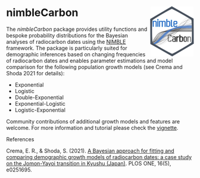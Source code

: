 # nimbleCarbon <img src="/logo/logo.png" align="right" />

The _nimbleCarbon_ package provides utility functions and bespoke probability distributions for the Bayesian analyses of radiocarbon dates using the [NIMBLE](https://r-nimble.org/) framework. The package is particularly suited for demographic inferences based on changing frequencies of radiocarbon dates and enables parameter estimations and model comparison for the following population growth models (see Crema and Shoda 2021 for details):

* Exponential
* Logistic
* Double-Exponential
* Exponential-Logistic
* Logistic-Exponential

Community contributions of additional growth models and features are welcome. For more information and tutorial please check the [vignette](https://htmlpreview.github.io/?https://github.com/ercrema/nimbleCarbon/blob/main/vignettes/nimble_carbon_vignette.html).

References

Crema, E. R., & Shoda, S. (2021). [A Bayesian approach for fitting and comparing demographic growth models of radiocarbon dates: a case study on the Jomon-Yayoi transition in Kyushu (Japan)](https://doi.org/10.1371/journal.pone.0251695). PLOS ONE, 16(5), e0251695.


 
